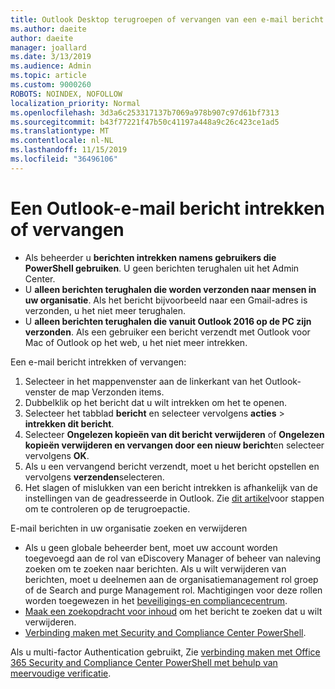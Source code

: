 ```yaml
---
title: Outlook Desktop terugroepen of vervangen van een e-mail bericht
ms.author: daeite
author: daeite
manager: joallard
ms.date: 3/13/2019
ms.audience: Admin
ms.topic: article
ms.custom: 9000260
ROBOTS: NOINDEX, NOFOLLOW
localization_priority: Normal
ms.openlocfilehash: 3d3a6c253317137b7069a978b907c97d61bf7313
ms.sourcegitcommit: b43f77221f47b50c41197a448a9c26c423ce1ad5
ms.translationtype: MT
ms.contentlocale: nl-NL
ms.lasthandoff: 11/15/2019
ms.locfileid: "36496106"
---
```

# <a name="recall-or-replace-an-outlook-email-message"></a>Een Outlook-e-mail bericht intrekken of vervangen

- Als beheerder u **berichten intrekken namens gebruikers die PowerShell gebruiken**. U geen berichten terughalen uit het Admin Center.
- U **alleen berichten terughalen die worden verzonden naar mensen in uw organisatie**. Als het bericht bijvoorbeeld naar een Gmail-adres is verzonden, u het niet meer terughalen.
- U **alleen berichten terughalen die vanuit Outlook 2016 op de PC zijn verzonden**. Als een gebruiker een bericht verzendt met Outlook voor Mac of Outlook op het web, u het niet meer intrekken.

Een e-mail bericht intrekken of vervangen:

1. Selecteer in het mappenvenster aan de linkerkant van het Outlook-venster de map Verzonden items.
1. Dubbelklik op het bericht dat u wilt intrekken om het te openen.
1. Selecteer het tabblad **bericht** en selecteer vervolgens **acties** > **intrekken dit bericht**.
1. Selecteer **Ongelezen kopieën van dit bericht verwijderen** of **Ongelezen kopieën verwijderen en vervangen door een nieuw bericht**en selecteer vervolgens **OK**.
1. Als u een vervangend bericht verzendt, moet u het bericht opstellen en vervolgens **verzenden**selecteren.
1. Het slagen of mislukken van een bericht intrekken is afhankelijk van de instellingen van de geadresseerde in Outlook. Zie [dit artikel](https://support.office.com/article/35027f88-d655-4554-b4f8-6c0729a723a0)voor stappen om te controleren op de terugroepactie.

E-mail berichten in uw organisatie zoeken en verwijderen

- Als u geen globale beheerder bent, moet uw account worden toegevoegd aan de rol van eDiscovery Manager of beheer van naleving zoeken om te zoeken naar berichten. Als u wilt verwijderen van berichten, moet u deelnemen aan de organisatiemanagement rol groep of de Search and purge Management rol. Machtigingen voor deze rollen worden toegewezen in het [beveiligings-en compliancecentrum](https://go.microsoft.com/fwlink/?linkid=2083731).
- [Maak een zoekopdracht voor inhoud](https://docs.microsoft.com/office365/securitycompliance/content-search) om het bericht te zoeken dat u wilt verwijderen.
- [Verbinding maken met Security and Compliance Center PowerShell](https://docs.microsoft.com/powershell/exchange/office-365-scc/connect-to-scc-powershell/connect-to-scc-powershell?view=exchange-ps).

Als u multi-factor Authentication gebruikt, Zie [verbinding maken met Office 365 Security and Compliance Center PowerShell met behulp van meervoudige verificatie](https://docs.microsoft.com/powershell/exchange/office-365-scc/connect-to-scc-powershell/mfa-connect-to-scc-powershell?view=exchange-ps).